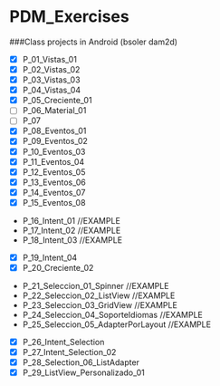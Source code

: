 # PDM_Exercises
###Class projects in Android (bsoler dam2d)

- [x] P_01_Vistas_01 				
- [x] P_02_Vistas_02 				
- [x] P_03_Vistas_03 				
- [x] P_04_Vistas_04 				
- [x] P_05_Creciente_01 			
- [ ] P_06_Material_01 			
- [ ] P_07			
- [x] P_08_Eventos_01				
- [x] P_09_Eventos_02				
- [x] P_10_Eventos_03				
- [x] P_11_Eventos_04			
- [x] P_12_Eventos_05			
- [x] P_13_Eventos_06	
- [x] P_14_Eventos_07
- [x] P_15_Eventos_08		
- P_16_Intent_01				//EXAMPLE
- P_17_Intent_02				//EXAMPLE
- P_18_Intent_03				//EXAMPLE
- [x] P_19_Intent_04				
- [x] P_20_Creciente_02		
- P_21_Seleccion_01_Spinner		//EXAMPLE
- P_22_Seleccion_02_ListView 	//EXAMPLE
- P_23_Seleccion_03_GridView		//EXAMPLE
- P_24_Seleccion_04_SoporteIdiomas 	//EXAMPLE
- P_25_Seleccion_05_AdapterPorLayout 	//EXAMPLE
- [x] P_26_Intent_Selection		
- [x] P_27_Intent_Selection_02
- [x] P_28_Selection_06_ListAdapter
- [x] P_29_ListView_Personalizado_01 